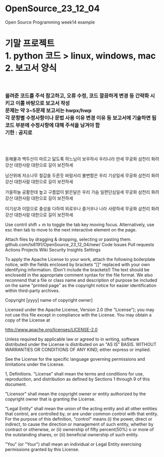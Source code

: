 # OpenSource_23_12_04
Open Source Programming week14 example
<h1><b> 기말 프로젝트 <br> 1. python 코드 > linux, windows, mac <br> 2. 보고서 양식 </b> </h1>
<br> <h3>
 올려준 코드를 주석 참고하고, 오류 수정, 코드 깔끔하게 변경 등 간략화 시키고 이를 바탕으로 보고서 작성 <br>
 문제는 약 3~5문제 보고서는 hwpx/hwp <br>
 각 문항별 수정사항이나 문법 사용 이유 변경 이유 등 보고서에 기술하면 됨 <br>
 코드 부분에 수정사항에 대해 주석을 남겨야 함 <br>
 기한 : 공지로 
</h3><br> <br>

동해물과 백두산이 마르고 닳도록
하느님이 보우하사 우리나라 만세
무궁화 삼천리 화려강산 
대한사람 대한으로 길이 보전하세

남산위에 저소나무 철갑을 두른듯
바람서리 불변함은 우리 기상일세
무궁화 삼천리 화려강산 
대한사람 대한으로 길이 보전하세

가을하늘 공활한데 높고 구름없이
밝은달은 우리 가슴 일편단심일세
무궁화 삼천리 화려강산
대한사람 대한으로 길이 보전하세

이기상과 이맘으로 충성을 다하여 
외로우나 즐거우나 나라 사랑하세
무궁화 삼천리 화려강산
대한사람 대한으로 길이 보전하세

Use contril shift + m to toggle the tab key moving focus. Alternatively, use esc then tab to move to the next interactive element on the page.

Attach files by dragging & dropping, selecting or pasting them. 
github.com/ts8191/OpenSource_23_12_04/new/
Code Issues Pull requests Actions Projects Wiki Security Insights Settings 

To apply the Apache License to your work, attach the following boilerplate notice, with the fields enclosed by brackets "[]" 
replaced with your own identifying information. (Don't include the brackets!) The text should be enclosedd in the appropriate
comment syntax for the file format. We also reconnend that a file or class name and description of purpose be included on the
same "printed page" as the copyright notice for easier identification within third-party archives.

 Copyright [yyyy] name of copyright owner]

 Licensed under the Apache License, Version 2.0 (the "License");
 you may not use this file except in compliance with the License.
 You may obtain a copy of the License at

  http://www.apache.org/licenses/LICENSE-2.0

 Unless required by applicable law or agreed to in writing, software
 distributed under the License is distributed on an "AS IS" BASIS.
 WITHOUT WARRANTIES OR CONDITIONS OF ANY KIND, either express or implied.

 See the License for the specific language governing permissions and limitations under the License.
 
1, Definitions.
"License" shall mean the terms and conditions for use, reproduction, and distribution as defined by Sections 1 through 9 of this document.

"Licensor" shall mean the copyright owner or entity authorized by the copyright owner that is granting the License.

"Legal Entity" shall mean the union of the acting entity and all other entities that control, are controlled by, or are under
common control with that entity. For the purpose of this definition, "control" means (i) the power, direct or indirect,
to cause the direction or management of such entity, whether by contract or otherwise, or (ii) ownership of fifty percent(50%) o
or more of the outstanding shares, or (iii) beneficial ownership of such entity.

"You" (or "Your") shall mean an individual or Legal Entity exercising permissions granted by this License.





 
